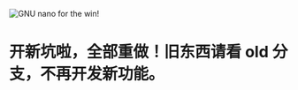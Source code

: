 ![GNU nano for the win!](https://raw.githubusercontent.com/lhmouse/poseidon/master/gnu-nano-ftw.png)

# 开新坑啦，全部重做！旧东西请看 old 分支，不再开发新功能。

